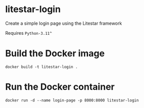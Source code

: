 # litestar-login
Create a simple login page using the Litestar framework

Requires `Python-3.11^`

# Build the Docker image
```docker build -t litestar-login .```

# Run the Docker container
```docker run -d --name login-page -p 8000:8000 litestar-login```